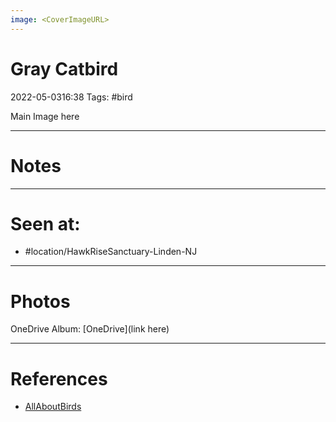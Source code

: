 ```yaml
---
image: <CoverImageURL>
---
```


# Gray Catbird
2022-05-0316:38
Tags: #bird


Main Image here

---------------------------------------------------------------
# **Notes**

---------------------------------------------------------------
# Seen at:
-   #location/HawkRiseSanctuary-Linden-NJ 

---------------------------------------------------------------
# **Photos**
OneDrive Album: [OneDrive](link here)

---------------------------------------------------------------
# References
- [AllAboutBirds](https://www.allaboutbirds.org/guide/Gray_Catbird/overview)